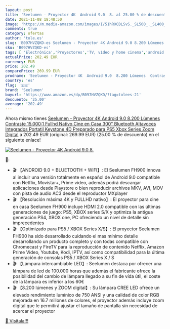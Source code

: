 ```yaml
---
layout: post
title: 'Seelumen - Proyector 4K  Android 9.0  8. al 25.00 % de descuento'
date: 2021-11-08 18:48:50
image: 'https://m.media-amazon.com/images/I/51hRXCDLSvS._SL500_._SL400_.jpg'
comments: true
category: ofertas
author: 'tole.es'
slug: 'B097HVZQKD-es Seelumen - Proyector 4K Android 9.0 8.200 Lúmenes...'
sku: 'B097HVZQKD-es'
tags: [ 'Electrónica','Proyectores','TV, vídeo y home cinema','android','seelumen', ]
actualPrice: 202.49 EUR
currency: EUR
price: 202.49
comparePrice: 269.99 EUR
prodname: 'Seelumen - Proyector 4K  Android 9.0  8.200 Lúmenes  Contraste 15.000:1  Fullhd Nativo  Cine en Casa 300"  Bluetooth  Altavoces Integrados  Portatil  Keystone 4D  Preparado para PS5  Xbox Series  Zoom Digital'
country: 'es'
flag: '🇪🇸'
brand: 'Seelumen'
buyurl: 'https://www.amazon.es/dp/B097HVZQKD/?tag=tolees-21'
descuento: '25.00'
average: '202.49'
---
```


Ahora mismo tienes [Seelumen - Proyector 4K  Android 9.0  8.200 Lúmenes  Contraste 15.000:1  Fullhd Nativo  Cine en Casa 300"  Bluetooth  Altavoces Integrados  Portatil  Keystone 4D  Preparado para PS5  Xbox Series  Zoom Digital](https://www.amazon.es/dp/B097HVZQKD/?tag=tolees-21) a 202.49 EUR (original: 269.99 EUR) (25.00 %  de descuento) en el siguiente enlace!

[![Seelumen - Proyector 4K  Android 9.0  8.](https://m.media-amazon.com/images/I/51hRXCDLSvS._SL500_._SL400_.jpg)](https://www.amazon.es/dp/B097HVZQKD/?tag=tolees-21)

🔎:

- 🎬 【ANDROID 9.0 + BLUETOOTH + WIFI】: El Seelumen FH900 innova al incluir una versión totalmente en español de Android 9.0 compatible con Netflix, Movistar+, Prime video, además podrá descargar aplicaciones desde Playstore o bien reproducir archivos MKV, AVI, MOV con pista de audio AC3 desde el reproductor MXplayer
- 🎬 【Resolución máxima 4K y FULLHD nativo】: El proyector para cine en casa Seelumen FH900 incluye HDMI 2.0 compatible con las últimas generaciones de juego: PS5, XBOX series S/X y optimiza la antigua generación PS4, XBOX one, PC ofreciendo un nivel de detalle sin imprecedentes
- 🎬 【Optimizado para PS5 / XBOX Series X/S】: El proyector Seelumen FH900 ha sido desarrollado cuidando el mas mínimo detalle desarrollando un producto completo y con todas compatible con Chromecast y FireTV para la reproducción de contenido Netflix, Amazon Prime Video, Youtube, Kodi, IPTV, así como compatibilidad para la última generación de consolas PS5 / XBOX Series X / S
- 🎬 【Lámpara intercambiable LED】: Seelumen destaca por ofrecer una lámpara de led de 100.000 horas que además el fabricante ofrece la posibilidad del cambio de lámpara llegado a su fin de vída útil, el coste de la lámpara es inferior a los 60€
- 🎬 【8.200 lúmenes y ZOOM digital】: Su lámpara CREE LED ofrece un elevado rendimiento lumínico de 750 ANSI y una calidad de color RGB mejorada en 16.7 millones de colores, el proyector además incluye zoom digital que le permitirá ajustar el tamaño de pantalla sin necesidad de acercar el proyector

[🛒 Visítala!!!](https://www.amazon.es/dp/B097HVZQKD/?tag=tolees-21)
